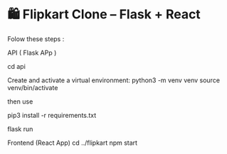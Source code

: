 # 🛍️ Flipkart Clone – Flask + React

Folow these steps :

API ( Flask APp )

cd api

Create and activate a virtual environment:
python3 -m venv venv
source venv/bin/activate 

then use 

pip3 install -r requirements.txt

flask run

Frontend (React App)
cd ../flipkart
npm start

